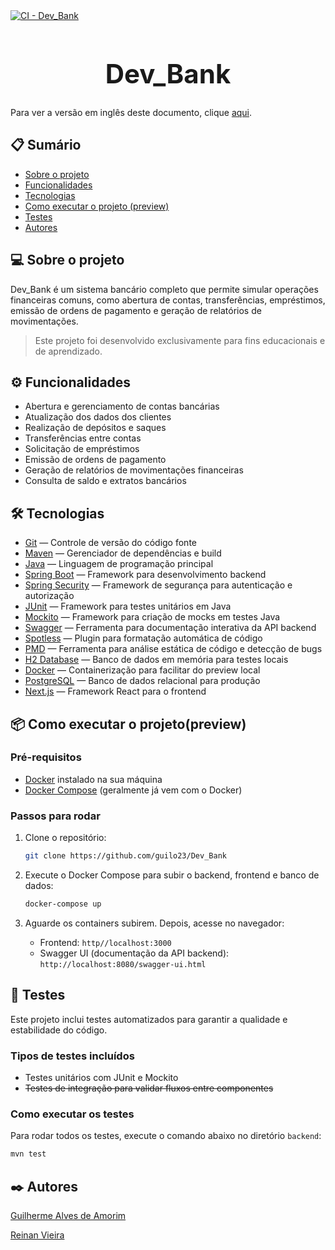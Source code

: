 <a href="https://github.com/guilo23/Dev_Bank/actions/workflows/ci.yaml">
  <img src="https://github.com/guilo23/Dev_Bank/actions/workflows/ci.yaml/badge.svg" alt="CI - Dev_Bank"/>
</a>

<h1 align="center" style="font-size: 3em;">Dev_Bank</h1>

Para ver a versão em inglês deste documento, clique [aqui](README.md).

## 📋 Sumário

- [Sobre o projeto](#-💻-Sobre-o-projeto)  
- [Funcionalidades](#-funcionalidades)  
- [Tecnologias](#-tecnologias)  
- [Como executar o projeto (preview)](#-como-executar-o-projeto-preview)  
- [Testes](#-testes)  
- [Autores](#-autores)  

## 💻 Sobre o projeto

Dev_Bank é um sistema bancário completo que permite simular operações financeiras comuns, como abertura de contas, transferências, empréstimos, emissão de ordens de pagamento e geração de relatórios de movimentações.

> Este projeto foi desenvolvido exclusivamente para fins educacionais e de aprendizado.

## ⚙️ Funcionalidades

- Abertura e gerenciamento de contas bancárias  
- Atualização dos dados dos clientes  
- Realização de depósitos e saques  
- Transferências entre contas  
- Solicitação de empréstimos  
- Emissão de ordens de pagamento  
- Geração de relatórios de movimentações financeiras  
- Consulta de saldo e extratos bancários  

## 🛠️ Tecnologias

- [Git](https://git-scm.com/) — Controle de versão do código fonte  
- [Maven](https://maven.apache.org/) — Gerenciador de dependências e build  
- [Java](https://www.java.com) — Linguagem de programação principal  
- [Spring Boot](https://spring.io/projects/spring-boot) — Framework para desenvolvimento backend  
- [Spring Security](https://spring.io/projects/spring-security) — Framework de segurança para autenticação e autorização  
- [JUnit](https://junit.org/junit5/) — Framework para testes unitários em Java  
- [Mockito](https://site.mockito.org/) — Framework para criação de mocks em testes Java  
- [Swagger](https://swagger.io/tools/swagger-ui/) — Ferramenta para documentação interativa da API backend  
- [Spotless](https://spotless.io/) — Plugin para formatação automática de código  
- [PMD](https://pmd.github.io/) — Ferramenta para análise estática de código e detecção de bugs  
- [H2 Database](https://www.h2database.com/html/main.html) — Banco de dados em memória para testes locais  
- [Docker](https://www.docker.com/) — Containerização para facilitar do preview local  
- [PostgreSQL](https://www.postgresql.org/) — Banco de dados relacional para produção  
- [Next.js](https://nextjs.org/) — Framework React para o frontend  

## 📦 Como executar o projeto(preview)

### Pré-requisitos

- [Docker](https://www.docker.com/get-started) instalado na sua máquina  
- [Docker Compose](https://docs.docker.com/compose/install/) (geralmente já vem com o Docker)

### Passos para rodar

1. Clone o repositório:
    ```bash
    git clone https://github.com/guilo23/Dev_Bank
    ```

2. Execute o Docker Compose para subir o backend, frontend e banco de dados:
    ```bash
    docker-compose up
    ```

3. Aguarde os containers subirem. Depois, acesse no navegador:
    - Frontend: `http//localhost:3000`
    - Swagger UI (documentação da API backend): `http://localhost:8080/swagger-ui.html`

## 🧪 Testes

Este projeto inclui testes automatizados para garantir a qualidade e estabilidade do código.

### Tipos de testes incluídos

- Testes unitários com JUnit e Mockito  
- ~~Testes de integração para validar fluxos entre componentes~~  

### Como executar os testes

Para rodar todos os testes, execute o comando abaixo no diretório `backend`:

```bash
mvn test
```


## ✒️ Autores

[Guilherme Alves de Amorim](https://github.com/guilo23)

[Reinan Vieira]((https://github.com/reinanmat))